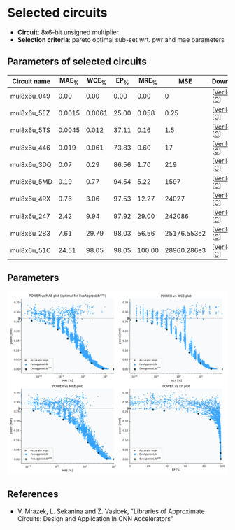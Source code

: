 
Selected circuits
===================
 - **Circuit**: 8x6-bit unsigned multiplier
 - **Selection criteria**: pareto optimal sub-set wrt. pwr and mae parameters

Parameters of selected circuits
----------------------------

| Circuit name | MAE<sub>%</sub> | WCE<sub>%</sub> | EP<sub>%</sub> | MRE<sub>%</sub> | MSE | Download |
| --- |  --- | --- | --- | --- | --- | --- | 
| mul8x6u_049 | 0.00 | 0.00 | 0.00 | 0.00 | 0 |  [[Verilog](mul8x6u_049.v)]  [[C](mul8x6u_049.c)] |
| mul8x6u_5EZ | 0.0015 | 0.0061 | 25.00 | 0.058 | 0.25 |  [[Verilog](mul8x6u_5EZ.v)]  [[C](mul8x6u_5EZ.c)] |
| mul8x6u_5TS | 0.0045 | 0.012 | 37.11 | 0.16 | 1.5 |  [[Verilog](mul8x6u_5TS.v)]  [[C](mul8x6u_5TS.c)] |
| mul8x6u_446 | 0.019 | 0.061 | 73.83 | 0.60 | 17 |  [[Verilog](mul8x6u_446.v)]  [[C](mul8x6u_446.c)] |
| mul8x6u_3DQ | 0.07 | 0.29 | 86.56 | 1.70 | 219 |  [[Verilog](mul8x6u_3DQ.v)]  [[C](mul8x6u_3DQ.c)] |
| mul8x6u_5MD | 0.19 | 0.77 | 94.54 | 5.22 | 1597 |  [[Verilog](mul8x6u_5MD.v)]  [[C](mul8x6u_5MD.c)] |
| mul8x6u_4RX | 0.76 | 3.06 | 97.53 | 12.27 | 24027 |  [[Verilog](mul8x6u_4RX.v)]  [[C](mul8x6u_4RX.c)] |
| mul8x6u_247 | 2.42 | 9.94 | 97.92 | 29.00 | 242086 |  [[Verilog](mul8x6u_247.v)]  [[C](mul8x6u_247.c)] |
| mul8x6u_2B3 | 7.61 | 29.79 | 98.03 | 56.56 | 25176.553e2 |  [[Verilog](mul8x6u_2B3.v)]  [[C](mul8x6u_2B3.c)] |
| mul8x6u_51C | 24.51 | 98.05 | 98.05 | 100.00 | 28960.286e3 |  [[Verilog](mul8x6u_51C.v)]  [[C](mul8x6u_51C.c)] |
    
Parameters
--------------
![Parameters figure](fig.png)

References
--------------
   - V. Mrazek, L. Sekanina and Z. Vasicek, "Libraries of Approximate Circuits: Design and Application in CNN Accelerators"

             